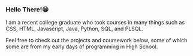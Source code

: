 ### Hello There!😁

I am a recent college graduate who took courses in many things such as CSS, HTML, Javascript, Java, Python, SQL, and PLSQL.

Feel free to check out the projects and coursework below, some of which some are from my early days of programming in High School.
